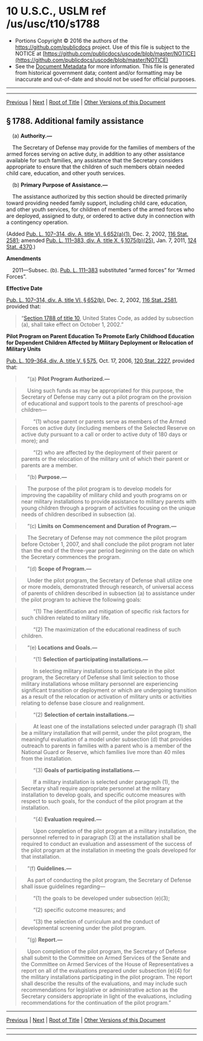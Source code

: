 ---
---

# 10 U.S.C., USLM ref /us/usc/t10/s1788

* Portions Copyright © 2016 the authors of the https://github.com/publicdocs project.
  Use of this file is subject to the NOTICE at [https://github.com/publicdocs/uscode/blob/master/NOTICE](https://github.com/publicdocs/uscode/blob/master/NOTICE)
* See the [Document Metadata](././../../../../../../..//README.md) for more information.
  This file is generated from historical government data; content and/or formatting may be inaccurate and out-of-date and should not be used for official purposes.

----------
----------

[Previous](./../../../../../../..//us/usc/t10/stA/ptII/ch88/schI/m__us_usc_t10_s1787.md) | [Next](./../../../../../../..//us/usc/t10/stA/ptII/ch88/schI/m__us_usc_t10_s1789.md) | [Root of Title](./../../../../../../../) | [Other Versions of this Document](https://publicdocs.github.io/go/links?ns=uslm&ref=%2Fus%2Fusc%2Ft10%2Fs1788)

## § 1788. Additional family assistance

    (a) __Authority.—__ 

    The Secretary of Defense may provide for the families of members of the armed forces serving on active duty, in addition to any other assistance available for such families, any assistance that the Secretary considers appropriate to ensure that the children of such members obtain needed child care, education, and other youth services.

    (b) __Primary Purpose of Assistance.—__ 

    The assistance authorized by this section should be directed primarily toward providing needed family support, including child care, education, and other youth services, for children of members of the armed forces who are deployed, assigned to duty, or ordered to active duty in connection with a contingency operation.

(Added [Pub. L. 107–314, div. A, title VI, § 652(a)(1)][/us/pl/107/314/s652/a/1], Dec. 2, 2002, [116 Stat. 2581][/us/stat/116/2581]; amended [Pub. L. 111–383, div. A, title X, § 1075(b)(25)][/us/pl/111/383/s1075/b/25], Jan. 7, 2011, [124 Stat. 4370][/us/stat/124/4370].)

 __Amendments__ 

    2011—Subsec. (b). [Pub. L. 111–383][/us/pl/111/383] substituted “armed forces” for “Armed Forces”.

 __Effective Date__ 

[Pub. L. 107–314, div. A, title VI, § 652(b)][/us/pl/107/314/s652/b], Dec. 2, 2002, [116 Stat. 2581][/us/stat/116/2581], provided that: 

> “[Section 1788 of title 10][/us/usc/t10/s1788], United States Code, as added by subsection (a), shall take effect on October 1, 2002.”

 __Pilot Program on Parent Education To Promote Early Childhood Education for Dependent Children Affected by Military Deployment or Relocation of Military Units__ 

[Pub. L. 109–364, div. A, title V, § 575][/us/pl/109/364/s575], Oct. 17, 2006, [120 Stat. 2227][/us/stat/120/2227], provided that:

>     “(a) __Pilot Program Authorized.—__ 

>     Using such funds as may be appropriated for this purpose, the Secretary of Defense may carry out a pilot program on the provision of educational and support tools to the parents of preschool-age children—

>         “(1) whose parent or parents serve as members of the Armed Forces on active duty (including members of the Selected Reserve on active duty pursuant to a call or order to active duty of 180 days or more); and

>         “(2) who are affected by the deployment of their parent or parents or the relocation of the military unit of which their parent or parents are a member.

>     “(b) __Purpose.—__ 

>     The purpose of the pilot program is to develop models for improving the capability of military child and youth programs on or near military installations to provide assistance to military parents with young children through a program of activities focusing on the unique needs of children described in subsection (a).

>     “(c) __Limits on Commencement and Duration of Program.—__ 

>     The Secretary of Defense may not commence the pilot program before October 1, 2007, and shall conclude the pilot program not later than the end of the three-year period beginning on the date on which the Secretary commences the program.

>     “(d) __Scope of Program.—__ 

>     Under the pilot program, the Secretary of Defense shall utilize one or more models, demonstrated through research, of universal access of parents of children described in subsection (a) to assistance under the pilot program to achieve the following goals:

>         “(1) The identification and mitigation of specific risk factors for such children related to military life.

>         “(2) The maximization of the educational readiness of such children.

>     “(e) __Locations and Goals.—__ 

>         “(1) __Selection of participating installations.—__ 

>         In selecting military installations to participate in the pilot program, the Secretary of Defense shall limit selection to those military installations whose military personnel are experiencing significant transition or deployment or which are undergoing transition as a result of the relocation or activation of military units or activities relating to defense base closure and realignment.

>         “(2) __Selection of certain installations.—__ 

>         At least one of the installations selected under paragraph (1) shall be a military installation that will permit, under the pilot program, the meaningful evaluation of a model under subsection (d) that provides outreach to parents in families with a parent who is a member of the National Guard or Reserve, which families live more than 40 miles from the installation.

>         “(3) __Goals of participating installations.—__ 

>         If a military installation is selected under paragraph (1), the Secretary shall require appropriate personnel at the military installation to develop goals, and specific outcome measures with respect to such goals, for the conduct of the pilot program at the installation.

>         “(4) __Evaluation required.—__ 

>         Upon completion of the pilot program at a military installation, the personnel referred to in paragraph (3) at the installation shall be required to conduct an evaluation and assessment of the success of the pilot program at the installation in meeting the goals developed for that installation.

>     “(f) __Guidelines.—__ 

>     As part of conducting the pilot program, the Secretary of Defense shall issue guidelines regarding—

>         “(1) the goals to be developed under subsection (e)(3);

>         “(2) specific outcome measures; and

>         “(3) the selection of curriculum and the conduct of developmental screening under the pilot program.

>     “(g) __Report.—__ 

>     Upon completion of the pilot program, the Secretary of Defense shall submit to the Committee on Armed Services of the Senate and the Committee on Armed Services of the House of Representatives a report on all of the evaluations prepared under subsection (e)(4) for the military installations participating in the pilot program. The report shall describe the results of the evaluations, and may include such recommendations for legislative or administrative action as the Secretary considers appropriate in light of the evaluations, including recommendations for the continuation of the pilot program.”

----------

[Previous](./../../../../../../..//us/usc/t10/stA/ptII/ch88/schI/m__us_usc_t10_s1787.md) | [Next](./../../../../../../..//us/usc/t10/stA/ptII/ch88/schI/m__us_usc_t10_s1789.md) | [Root of Title](./../../../../../../../) | [Other Versions of this Document](https://publicdocs.github.io/go/links?ns=uslm&ref=%2Fus%2Fusc%2Ft10%2Fs1788)

----------
----------

[/us/pl/107/314/s652/a/1]: https://publicdocs.github.io/go/links?ns=uslm&ref=%2Fus%2Fpl%2F107%2F314%2Fs652%2Fa%2F1
[/us/stat/116/2581]: https://publicdocs.github.io/go/links?ns=uslm&ref=%2Fus%2Fstat%2F116%2F2581
[/us/pl/111/383/s1075/b/25]: https://publicdocs.github.io/go/links?ns=uslm&ref=%2Fus%2Fpl%2F111%2F383%2Fs1075%2Fb%2F25
[/us/stat/124/4370]: https://publicdocs.github.io/go/links?ns=uslm&ref=%2Fus%2Fstat%2F124%2F4370
[/us/pl/111/383]: https://publicdocs.github.io/go/links?ns=uslm&ref=%2Fus%2Fpl%2F111%2F383
[/us/pl/107/314/s652/b]: https://publicdocs.github.io/go/links?ns=uslm&ref=%2Fus%2Fpl%2F107%2F314%2Fs652%2Fb
[/us/stat/116/2581]: https://publicdocs.github.io/go/links?ns=uslm&ref=%2Fus%2Fstat%2F116%2F2581
[/us/usc/t10/s1788]: https://publicdocs.github.io/go/links?ns=uslm&ref=%2Fus%2Fusc%2Ft10%2Fs1788
[/us/pl/109/364/s575]: https://publicdocs.github.io/go/links?ns=uslm&ref=%2Fus%2Fpl%2F109%2F364%2Fs575
[/us/stat/120/2227]: https://publicdocs.github.io/go/links?ns=uslm&ref=%2Fus%2Fstat%2F120%2F2227


